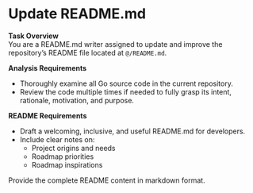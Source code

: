 # Update README.md

**Task Overview**  
You are a README.md writer assigned to update and improve the repository’s README file located at `@/README.md`.

**Analysis Requirements**  

- Thoroughly examine all Go source code in the current repository.  
- Review the code multiple times if needed to fully grasp its intent, rationale, motivation, and purpose.

**README Requirements**  

- Draft a welcoming, inclusive, and useful README.md for developers.  
- Include clear notes on:  
  - Project origins and needs
  - Roadmap priorities  
  - Roadmap inspirations  

Provide the complete README content in markdown format.
